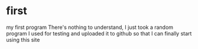 # first
my first program
There's nothing to understand, I just took a random program I used for testing and uploaded it to github so that I can finally start using this site
